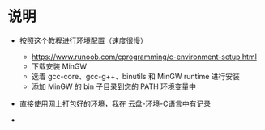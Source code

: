 # 说明


* 按照这个教程进行环境配置（速度很慢）
    * https://www.runoob.com/cprogramming/c-environment-setup.html
    * 下载安装 MinGW
    * 选着 gcc-core、gcc-g++、binutils 和 MinGW runtime 进行安装
    * 添加 MinGW 的 bin 子目录到您的 PATH 环境变量中
    
* 直接使用网上打包好的环境，我在 云盘-环境-C语言中有记录

* 